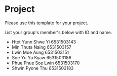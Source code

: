 Project
=============
Please use this template for your project.

List your group's member's below with ID and name.
- Htet Yunn Shwe Yi         6531503143
- Min Thuta Naing           6531503157
- Lwin Moe Aung             6531503151
- Soe Yu Yu Kyaw            6531503186
- Phue Phue Soe Lwin        6531503170
- Shwin Pyone Thu           6531503183


